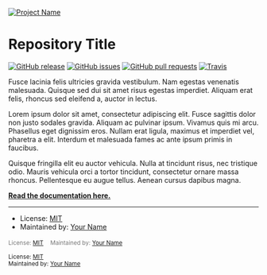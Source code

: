 [![Project Name](https://rawgit.com/kieranpotts/rootfiles/prod/docs/img/logo.svg)](https://www.example.com/)

# Repository Title

[![GitHub release](https://img.shields.io/github/release/user/repo.svg?style=for-the-badge&colorA=777777&colorB=bbbbbb&maxAge=3600)](https://github.com/user/repo/releases)
[![GitHub issues](https://img.shields.io/github/issues/user/repo.svg?style=for-the-badge&colorA=777777&colorB=bbbbbb&maxAge=3600)](https://github.com/user/repo/issues)
[![GitHub pull requests](https://img.shields.io/github/issues-pr/kieranpotts/rootfiles.svg?style=for-the-badge&colorA=777777&colorB=bbbbbb&maxAge=3600)](https://github.com/user/repo/pulls)
[![Travis](https://img.shields.io/travis/user/repo.svg?style=for-the-badge&colorA=777777&colorB=bbbbbb&maxAge=3600)](https://travis-ci.org/user/repo)

Fusce lacinia felis ultricies gravida vestibulum. Nam egestas venenatis malesuada. Quisque sed dui sit amet risus egestas imperdiet. Aliquam erat felis, rhoncus sed eleifend a, auctor in lectus.

Lorem ipsum dolor sit amet, consectetur adipiscing elit. Fusce sagittis dolor non justo sodales gravida. Aliquam ac pulvinar ipsum. Vivamus quis mi arcu. Phasellus eget dignissim eros. Nullam erat ligula, maximus et imperdiet vel, pharetra a elit. Interdum et malesuada fames ac ante ipsum primis in faucibus.

Quisque fringilla elit eu auctor vehicula. Nulla at tincidunt risus, nec tristique odio. Mauris vehicula orci a tortor tincidunt, consectetur ornare massa rhoncus. Pellentesque eu augue tellus. Aenean cursus dapibus magna.

**[Read the documentation here.](docs/)**

---

- License: [MIT](LICENSE.txt)
- Maintained by: [Your Name](https://example.com/)

<ul style="color: #777;padding-left:0;">
    <li style="display: inline-block;padding-right: 10px;"><small>License: <a href="/kieranpotts/rootfiles/blob/prod/LICENSE.txt">MIT</a></small></li>
    <li style="display: inline-block;"><small>Maintained by: <a href="https://example.com/" rel="nofollow">Your Name</a></small></li>
</ul>

<small>License: <a href="/kieranpotts/rootfiles/blob/prod/LICENSE.txt">MIT</a></small><br />
<small>Maintained by: <a href="https://example.com/" rel="nofollow">Your Name</a></small>
